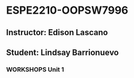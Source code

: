 # ESPE2210-OOPSW7996
## Instructor: Edison Lascano
## Student: Lindsay Barrionuevo
### WORKSHOPS Unit 1
